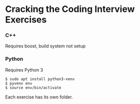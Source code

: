 Cracking the Coding Interview Exercises
=======================================

### C++

Requires boost, build system not setup

### Python

Requires Python 3

```
$ sudo apt install python3-venv
$ pyvenv env
$ source env/bin/activate
```

Each exercise has its own folder. 